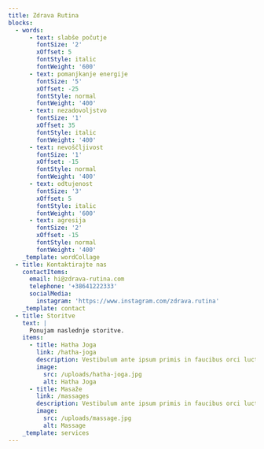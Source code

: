 ```yaml
---
title: Zdrava Rutina
blocks:
  - words:
      - text: slabše počutje
        fontSize: '2'
        xOffset: 5
        fontStyle: italic
        fontWeight: '600'
      - text: pomanjkanje energije
        fontSize: '5'
        xOffset: -25
        fontStyle: normal
        fontWeight: '400'
      - text: nezadovoljstvo
        fontSize: '1'
        xOffset: 35
        fontStyle: italic
        fontWeight: '400'
      - text: nevoščljivost
        fontSize: '1'
        xOffset: -15
        fontStyle: normal
        fontWeight: '400'
      - text: odtujenost
        fontSize: '3'
        xOffset: 5
        fontStyle: italic
        fontWeight: '600'
      - text: agresija
        fontSize: '2'
        xOffset: -15
        fontStyle: normal
        fontWeight: '400'
    _template: wordCollage
  - title: Kontaktirajte nas
    contactItems:
      email: hi@zdrava-rutina.com
      telephone: '+38641222333'
      socialMedia:
        instagram: 'https://www.instagram.com/zdrava.rutina'
    _template: contact
  - title: Storitve
    text: |
      Ponujam naslednje storitve.
    items:
      - title: Hatha Joga
        link: /hatha-joga
        description: Vestibulum ante ipsum primis in faucibus orci luctus et ultrices.
        image:
          src: /uploads/hatha-joga.jpg
          alt: Hatha Joga
      - title: Masaže
        link: /massages
        description: Vestibulum ante ipsum primis in faucibus orci luctus et ultrices.
        image:
          src: /uploads/massage.jpg
          alt: Massage
    _template: services
---
```


